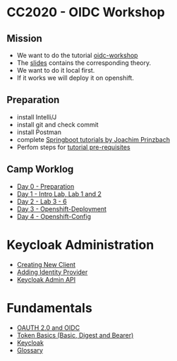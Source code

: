 # CC2020 - OIDC Workshop
## Mission
- We want to do the tutorial [oidc-workshop](https://github.com/andifalk/secure-oauth2-oidc-workshop)
- The [slides](https://andifalk.github.io/oidc-workshop-spring-io-2019/#/) contains the corresponding theory.
- We want to do it local first.
- If it works we will deploy it on openshift.

## Preparation
- install Intelli/J
- install git and check commit
- install Postman
- complete [Springboot tutorials by Joachim Prinzbach](https://confluence.baloisenet.com/atlassian/pages/viewpage.action?pageId=1840186564)
- Perfom steps for [tutorial pre-requisites](https://andifalk.gitbook.io/openid-connect-workshop/introduction/setup)

## Camp Worklog
- [Day 0 - Preparation](./camp-worklog/Day-0.md)
- [Day 1 - Intro Lab, Lab 1 and 2](./camp-worklog/Day-1.md)
- [Day 2 - Lab 3 - 6](./camp-worklog/Day-2.md)
- [Day 3 - Openshift-Deployment](./camp-worklog/Day-3.md)
- [Day 4 - Openshift-Config](./camp-worklog/Day-4.md)

# Keycloak Administration
- [Creating New Client](./keycloak-admin/new-client.md)
- [Adding Identity Provider](./keycloak-admin/idenity-provider.md)
- [Keycloak Admin API](./keycloak-admin/admin-client-api.md)

# Fundamentals
- [OAUTH 2.0 and OIDC](./fundamentals/oauth-and-oidc.md)
- [Token Basics (Basic, Digest and Bearer)](./fundamentals/token-basics.md)
- [Keycloak](./fundamentals/keycloak.md)
- [Glossary](./fundamentals/glossary.md)

